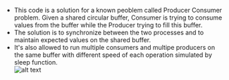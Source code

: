 * This code is a solution for a known peoblem called Producer Consumer problem.
Given a shared circular buffer, Consumer is trying to consume values from the buffer while the Producer trying to fill this buffer.<br>
* The solution is to synchronize between the two processes and to maintain expected values on the shared buffer.<br>
* It's also allowed to run multiple consumers and multipe producers on the same buffer with different speed of each operation simulated by sleep function.<br>
![alt text](http://pages.cs.wisc.edu/~bart/537/lecturenotes/figures/s6-prodcons.jpg)
